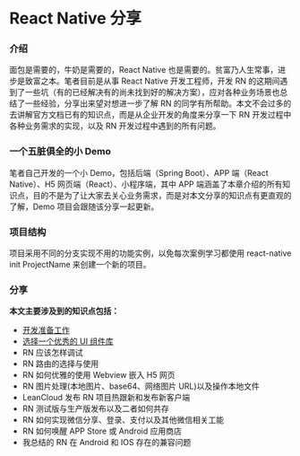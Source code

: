 # React Native 分享

### 介绍

面包是需要的，牛奶是需要的，React Native 也是需要的。贫富乃人生常事，进步是致富之本。笔者目前是从事 React Native 开发工程师，开发 RN 的这期间遇到了一些坑（有的已经解决有的尚未找到好的解决方案），应对各种业务场景也总结了一些经验，分享出来望对想进一步了解 RN 的同学有所帮助。本文不会过多的去讲解官方文档已有的知识点，而是从企业开发的角度来分享一下 RN 开发过程中各种业务需求的实现，以及 RN 开发过程中遇到的所有问题。

### 一个五脏俱全的小 Demo

笔者自己开发的一个小 Demo，包括后端（Spring Boot）、APP 端（React Native）、H5 网页端（React）、小程序端，其中 APP 端涵盖了本章介绍的所有知识点，目的不是为了让大家去关心业务需求，而是对本文分享的知识点有更直观的了解，Demo 项目会跟随该分享一起更新。

### 项目结构

项目采用不同的分支实现不用的功能实例，以免每次案例学习都使用 react-native init ProjectName 来创建一个新的项目。

### 分享

**本文主要涉及到的知识点包括：**

- [开发准备工作](https://github.com/zhuqitao/react-native-example/tree/react-native-start)
- [选择一个优秀的 UI 组件库](https://github.com/zhuqitao/react-native-example/tree/react-native-ui)
- RN 应该怎样调试
- RN 路由的选择与使用
- RN 如何优雅的使用 Webview 嵌入 H5 网页
- RN 图片处理(本地图片、base64、网络图片 URL)以及操作本地文件
- LeanCloud 发布 RN 项目热跟新和发布新客户端
- RN 测试版与生产版发布以及二者如何共存
- RN 如何实现微信分享、登录、支付以及其他微信相关工能
- RN 如何唤醒 APP Store 或 Android 应用商店
- 我总结的 RN 在 Android 和 IOS 存在的兼容问题
